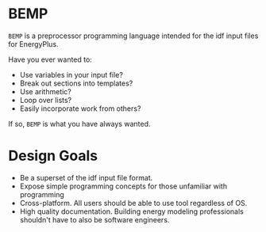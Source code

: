 # BEMP

`BEMP` is a preprocessor programming language intended for the idf input files for EnergyPlus.

Have you ever wanted to:

- Use variables in your input file?
- Break out sections into templates?
- Use arithmetic?
- Loop over lists?
- Easily incorporate work from others?

If so, `BEMP` is what you have always wanted.

# Design Goals

- Be a superset of the idf input file format.
- Expose simple programming concepts for those unfamiliar with
  programming
- Cross-platform. All users should be able to use tool regardless of
  OS.
- High quality documentation. Building energy modeling professionals
  shouldn't have to also be software engineers.


